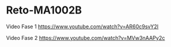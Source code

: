 # Reto-MA1002B
Video Fase 1
https://www.youtube.com/watch?v=AR60c9svY2I 

Video Fase 2
https://www.youtube.com/watch?v=MVw3nAAPy2c
